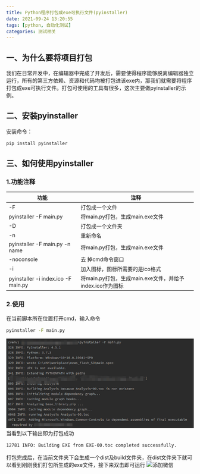 ```yaml
---
title: Python程序打包成exe可执行文件(pyinstaller)
date: 2021-09-24 13:20:55
tags: [python, 自动化测试]
categories: 测试相关
---
```

## 一、为什么要将项目打包
我们在日常开发中，在编辑器中完成了开发后，需要使得程序能够脱离编辑器独立运行，所有的第三方依赖、资源和代码均被打包进该exe内，那我们就需要将程序打包成exe可执行文件。打包可使用的工具有很多，这次主要做pyinstaller的示例。
## 二、安装pyinstaller
安装命令：
``` python
pip install pyinstaller
```
## 三、如何使用pyinstaller
### 1.功能注释
|      功能     |     注释     |
| ---------- | ---------- |
| -F     | 打包成一个文件      |
| pyinstaller -F main.py   | 将main.py打包，生成main.exe文件      |
| -D     | 打包成一个文件夹          |
| -n   | 重新命名      |
| pyinstaller -F main.py -n name   | 将main.py打包，生成main.exe文件      |
| -noconsole   | 去 掉cmd命令窗口      |
| -i   | 加入图标，图标所需要的是ico格式      |
| pyinstaller -i index.ico -F main.py   | 将main.py打包，生成main.exe文件，并给予index.ico作为图标      |
### 2.使用
在当前脚本所在位置打开cmd，输入命令
```bash
pyinstaller -F main.py
```
![命令输入](Python-Package/useCommand.jpg)
当看到以下输出即为打包成功
```bash
12781 INFO: Building EXE from EXE-00.toc completed successfully.
```
打包完成后，在当前文件夹下会生成一个dist及build文件夹，在dist文件夹下就可以看到刚刚我们打包所生成的exe文件，接下来双击即可运行
![添加微信](https://init-blog.init888.cn/post/common/WX_QR_code.png)